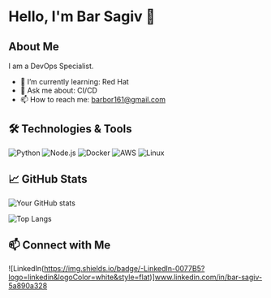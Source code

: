 # Hello, I'm Bar Sagiv 👋

## About Me

I am a DevOps Specialist. 

- 🌱 I’m currently learning: Red Hat
- 💬 Ask me about: CI/CD
- 📫 How to reach me: barbor161@gmail.com

## 🛠️ Technologies & Tools

![Python](https://img.shields.io/badge/-Python-3776AB?logo=python&logoColor=white&style=flat)
![Node.js](https://img.shields.io/badge/-Node.js-339933?logo=node.js&logoColor=white&style=flat)
![Docker](https://img.shields.io/badge/-Docker-2496ED?logo=docker&logoColor=white&style=flat)
![AWS](https://img.shields.io/badge/-AWS-232F3E?logo=amazon-aws&logoColor=white&style=flat)
![Linux](https://img.shields.io/badge/-Linux-FCC624?logo=linux&logoColor=black&style=flat)

## 📈 GitHub Stats

![Your GitHub stats](https://github-readme-stats.vercel.app/api?username=BarSagiv&show_icons=true&hide_border=true&theme=radical)

![Top Langs](https://github-readme-stats.vercel.app/api/top-langs/?username=BarSagiv&layout=compact&hide_border=true&theme=radical)


## 📫 Connect with Me

![LinkedIn(https://img.shields.io/badge/-LinkedIn-0077B5?logo=linkedin&logoColor=white&style=flat)]www.linkedin.com/in/bar-sagiv-5a890a328

